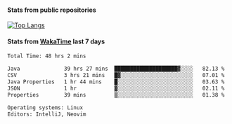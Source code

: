 #### Stats from public repositories

[![Top Langs](https://github-readme-stats.vercel.app/api/top-langs/?username=hyoghurt&layout=compact&exclude_repo=multiserver,docker_compose&langs_count=6)](https://github.com/anuraghazra/github-readme-stats)

#### Stats from [WakaTime](https://wakatime.com/@hyoghurt) last 7 days
<!--START_SECTION:waka-->

```txt
Total Time: 48 hrs 2 mins

Java              39 hrs 27 mins  ████████████████████▓░░░░   82.13 %
CSV               3 hrs 21 mins   █▓░░░░░░░░░░░░░░░░░░░░░░░   07.01 %
Java Properties   1 hr 44 mins    █░░░░░░░░░░░░░░░░░░░░░░░░   03.63 %
JSON              1 hr            ▓░░░░░░░░░░░░░░░░░░░░░░░░   02.11 %
Properties        39 mins         ▒░░░░░░░░░░░░░░░░░░░░░░░░   01.38 %

Operating systems: Linux
Editors: IntelliJ, Neovim
```

<!--END_SECTION:waka-->
